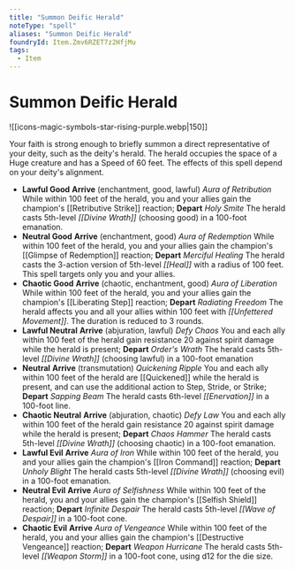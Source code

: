 ```yaml
---
title: "Summon Deific Herald"
noteType: "spell"
aliases: "Summon Deific Herald"
foundryId: Item.Zmv6RZET7z2HfjMu
tags:
  - Item
---
```


# Summon Deific Herald
![[icons-magic-symbols-star-rising-purple.webp|150]]

Your faith is strong enough to briefly summon a direct representative of your deity, such as the deity's herald. The herald occupies the space of a Huge creature and has a Speed of 60 feet. The effects of this spell depend on your deity's alignment.

*   **Lawful Good** **Arrive** (enchantment, good, lawful) _Aura of Retribution_ While within 100 feet of the herald, you and your allies gain the champion's [[Retributive Strike]] reaction; **Depart** _Holy Smite_ The herald casts 5th-level _[[Divine Wrath]]_ (choosing good) in a 100-foot emanation.
*   **Neutral Good** **Arrive** (enchantment, good) _Aura of Redemption_ While within 100 feet of the herald, you and your allies gain the champion's [[Glimpse of Redemption]] reaction; **Depart** _Merciful Healing_ The herald casts the 3-action version of 5th-level _[[Heal]]_ with a radius of 100 feet. This spell targets only you and your allies.
*   **Chaotic Good** **Arrive** (chaotic, enchantment, good) _Aura of Liberation_ While within 100 feet of the herald, you and your allies gain the champion's [[Liberating Step]] reaction; **Depart** _Radiating Freedom_ The herald affects you and all your allies within 100 feet with _[[Unfettered Movement]]_. The duration is reduced to 3 rounds.
*   **Lawful Neutral** **Arrive** (abjuration, lawful) _Defy Chaos_ You and each ally within 100 feet of the herald gain resistance 20 against spirit damage while the herald is present; **Depart** _Order's Wrath_ The herald casts 5th-level _[[Divine Wrath]]_ (choosing lawful) in a 100-foot emanation
*   **Neutral** **Arrive** (transmutation) _Quickening Ripple_ You and each ally within 100 feet of the herald are [[Quickened]] while the herald is present, and can use the additional action to Step, Stride, or Strike; **Depart** _Sapping Beam_ The herald casts 6th-level _[[Enervation]]_ in a 100-foot line.
*   **Chaotic Neutral** **Arrive** (abjuration, chaotic) _Defy Law_ You and each ally within 100 feet of the herald gain resistance 20 against spirit damage while the herald is present; **Depart** _Chaos Hammer_ The herald casts 5th-level _[[Divine Wrath]]_ (choosing chaotic) in a 100-foot emanation.
*   **Lawful Evil** **Arrive** _Aura of Iron_ While within 100 feet of the herald, you and your allies gain the champion's [[Iron Command]] reaction; **Depart** _Unholy Blight_ The herald casts 5th-level _[[Divine Wrath]]_ (choosing evil) in a 100-foot emanation.
*   **Neutral Evil** **Arrive** _Aura of Selfishness_ While within 100 feet of the herald, you and your allies gain the champion's [[Selfish Shield]] reaction; **Depart** _Infinite Despair_ The herald casts 5th-level _[[Wave of Despair]]_ in a 100-foot cone.
*   **Chaotic Evil** **Arrive** _Aura of Vengeance_ While within 100 feet of the herald, you and your allies gain the champion's [[Destructive Vengeance]] reaction; **Depart** _Weapon Hurricane_ The herald casts 5th-level _[[Weapon Storm]]_ in a 100-foot cone, using d12 for the die size.
